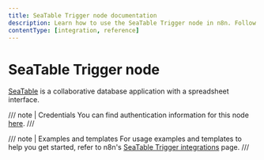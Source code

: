 ```yaml
---
title: SeaTable Trigger node documentation
description: Learn how to use the SeaTable Trigger node in n8n. Follow technical documentation to integrate SeaTable Trigger node into your workflows.
contentType: [integration, reference]
---
```


# SeaTable Trigger node

[SeaTable](https://seatable.io/en) is a collaborative database application with a spreadsheet interface.

/// note | Credentials
You can find authentication information for this node [here](/integrations/builtin/credentials/seatable.md).
///

///  note  | Examples and templates
For usage examples and templates to help you get started, refer to n8n's [SeaTable Trigger integrations](https://n8n.io/integrations/seatable-trigger/) page.
///
